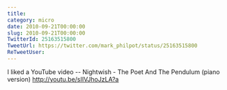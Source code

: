 ```yaml
---
title: 
category: micro
date: 2010-09-21T00:00:00
slug: 2010-09-21T00:00:00
TwitterId: 25163515800
TweetUrl: https://twitter.com/mark_philpot/status/25163515800
ReTweetUser: 
---
```


I liked a YouTube video -- Nightwish - The Poet And The Pendulum (piano version) http://youtu.be/sIIVJhoJzLA?a